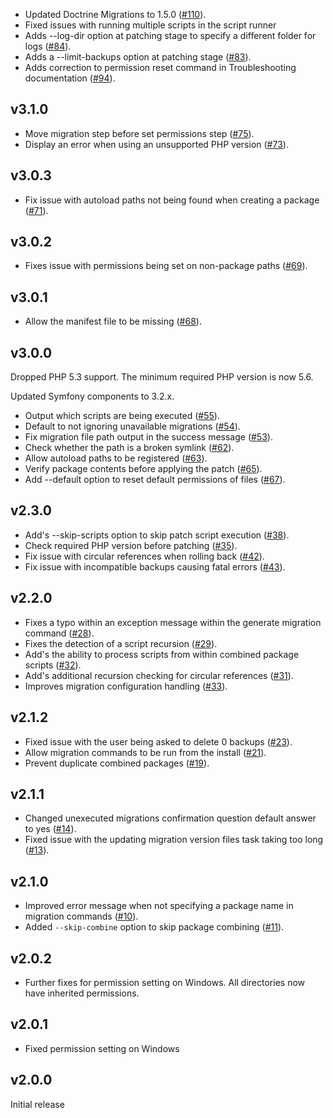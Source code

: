 * Updated Doctrine Migrations to 1.5.0 ([#110](https://github.com/jadu/meteor/pull/110)).
* Fixed issues with running multiple scripts in the script runner
* Adds --log-dir option at patching stage to specify a different folder for logs ([#84](https://github.com/jadu/meteor/pull/84)).
* Adds a --limit-backups option at patching stage ([#83](https://github.com/jadu/meteor/pull/83)).
* Adds correction to permission reset command in Troubleshooting documentation ([#94](https://github.com/jadu/meteor/pull/94)).

## v3.1.0

* Move migration step before set permissions step ([#75](https://github.com/jadu/meteor/pull/75)).
* Display an error when using an unsupported PHP version ([#73](https://github.com/jadu/meteor/pull/73)).

## v3.0.3

* Fix issue with autoload paths not being found when creating a package ([#71](https://github.com/jadu/meteor/pull/71)).

## v3.0.2

* Fixes issue with permissions being set on non-package paths ([#69](https://github.com/jadu/meteor/pull/69)).

## v3.0.1

* Allow the manifest file to be missing ([#68](https://github.com/jadu/meteor/pull/68)).

## v3.0.0

Dropped PHP 5.3 support. The minimum required PHP version is now 5.6.

Updated Symfony components to 3.2.x.

* Output which scripts are being executed ([#55](https://github.com/jadu/meteor/pull/55)).
* Default to not ignoring unavailable migrations ([#54](https://github.com/jadu/meteor/pull/54)).
* Fix migration file path output in the success message ([#53](https://github.com/jadu/meteor/pull/53)).
* Check whether the path is a broken symlink ([#62](https://github.com/jadu/meteor/pull/62)).
* Allow autoload paths to be registered ([#63](https://github.com/jadu/meteor/pull/63)).
* Verify package contents before applying the patch ([#65](https://github.com/jadu/meteor/pull/65)).
* Add --default option to reset default permissions of files ([#67](https://github.com/jadu/meteor/pull/67)).

## v2.3.0

* Add's --skip-scripts option to skip patch script execution ([#38](https://github.com/jadu/meteor/pull/38)).
* Check required PHP version before patching ([#35](https://github.com/jadu/meteor/pull/35)).
* Fix issue with circular references when rolling back ([#42](https://github.com/jadu/meteor/pull/42)).
* Fix issue with incompatible backups causing fatal errors ([#43](https://github.com/jadu/meteor/pull/43)).

## v2.2.0

* Fixes a typo within an exception message within the generate migration command ([#28](https://github.com/jadu/meteor/pull/28)).
* Fixes the detection of a script recursion ([#29](https://github.com/jadu/meteor/pull/29)).
* Add's the ability to process scripts from within combined package scripts ([#32](https://github.com/jadu/meteor/pull/32)).
* Add's additional recursion checking for circular references ([#31](https://github.com/jadu/meteor/pull/31)).
* Improves migration configuration handling ([#33](https://github.com/jadu/meteor/pull/33)).

## v2.1.2

* Fixed issue with the user being asked to delete 0 backups ([#23](https://github.com/jadu/meteor/pull/23)).
* Allow migration commands to be run from the install ([#21](https://github.com/jadu/meteor/pull/21)).
* Prevent duplicate combined packages ([#19](https://github.com/jadu/meteor/pull/19)).

## v2.1.1

* Changed unexecuted migrations confirmation question default answer to yes ([#14](https://github.com/jadu/meteor/pull/14)).
* Fixed issue with the updating migration version files task taking too long ([#13](https://github.com/jadu/meteor/pull/13)).

## v2.1.0

* Improved error message when not specifying a package name in migration commands ([#10](https://github.com/jadu/meteor/pull/10)).
* Added `--skip-combine` option to skip package combining ([#11](https://github.com/jadu/meteor/pull/11)).

## v2.0.2

* Further fixes for permission setting on Windows. All directories now have inherited permissions.

## v2.0.1

* Fixed permission setting on Windows

## v2.0.0

Initial release
